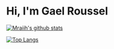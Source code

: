 # Hi, I'm Gael Roussel

[![Mraiih's github stats](https://github-readme-stats.vercel.app/api?username=mraiih&count_private=true&show_icons=true&theme=tokyonight)](https://github.com/Mraiih)

[![Top Langs](https://github-readme-stats.vercel.app/api/top-langs/?username=mraiih&layout=compact&theme=tokyonight)](https://github.com/Mraiih)
